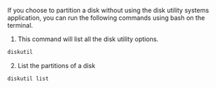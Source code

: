 
If you choose to partition a disk without using the disk utility systems application, you can run the following commands using bash on the terminal. 


1. This command will list all the disk utility options.

```bash
diskutil
```


2. List the partitions of a disk
```bash
diskutil list
```
